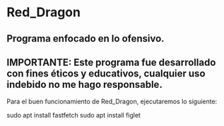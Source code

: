 # Red_Dragon
Programa enfocado en lo ofensivo.
-----------------------------------
IMPORTANTE:
Este programa fue desarrollado con fines éticos y educativos, cualquier uso indebido no me hago responsable.
------------------------------------
Para el buen funcionamiento de Red_Dragon, ejecutaremos lo siguiente:

sudo apt install fastfetch
sudo apt install figlet
